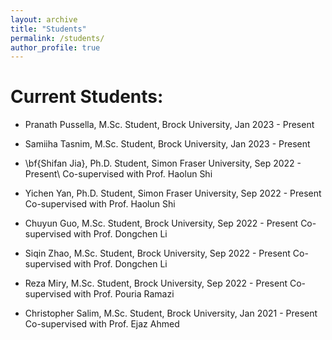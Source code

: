 ```yaml
---
layout: archive
title: "Students"
permalink: /students/
author_profile: true
---
```



Current Students:
======

* Pranath Pussella, M.Sc. Student, Brock University, Jan 2023 - Present

* Samiiha Tasnim, M.Sc. Student,  Brock University, Jan 2023 - Present

* \bf{Shifan Jia}, Ph.D. Student, Simon Fraser University, Sep 2022 - Present\\
Co-supervised with Prof. Haolun Shi

* Yichen Yan, Ph.D. Student, Simon Fraser University, Sep 2022 - Present
Co-supervised with Prof. Haolun Shi

* Chuyun Guo, M.Sc. Student,  Brock University, Sep 2022 - Present
Co-supervised with Prof. Dongchen Li

* Siqin Zhao, M.Sc. Student, Brock University, Sep 2022 - Present
Co-supervised with Prof. Dongchen Li

* Reza Miry, M.Sc. Student, Brock University, Sep 2022 - Present
Co-supervised with Prof. Pouria Ramazi

* Christopher Salim, M.Sc. Student, Brock University, Jan 2021 - Present
Co-supervised with Prof. Ejaz Ahmed